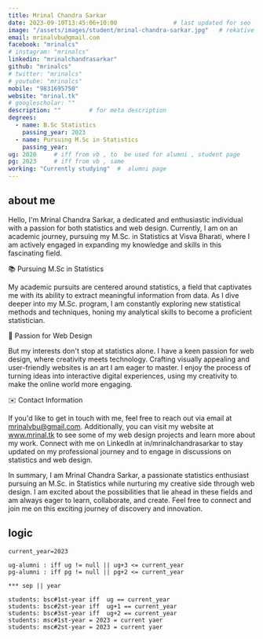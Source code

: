 ```yaml
---
title: Mrinal Chandra Sarkar                    
date: 2023-09-10T13:45:06+10:00                # last updated for seo
image: "/assets/images/student/mrinal-chandra-sarkar.jpg"   # rekative path 
email: mrinalvbu@gmail.com
facebook: "mrinalcs"        
# instagram: "mrinalcs"
linkedin: "mrinalchandrasarkar"     
github: "mrinalcs"              
# twitter: "mrinalcs"
# youtube: "mrinalcs"
mobile: "9831695750" 
website: "mrinal.tk"
# googlescholar: ""    
description: ""        # for meta description
degrees:
  - name: B.Sc Statistics            
    passing_year: 2023
  - name: Pursuing M.Sc in Statistics
    passing_year:  
ug: 2020     # iff from vb , to  be used for alumni , student page
pg: 2023     # iff from vb , same
working: "Currently studying"  #  alumni page
---
```


 
## about me
 
Hello, I'm Mrinal Chandra Sarkar, a dedicated and enthusiastic individual with a passion for both statistics and web design. Currently, I am on an academic journey, pursuing my M.Sc. in Statistics at Visva Bharati, where I am actively engaged in expanding my knowledge and skills in this fascinating field.

📚 Pursuing M.Sc in Statistics

My academic pursuits are centered around statistics, a field that captivates me with its ability to extract meaningful information from data. As I dive deeper into my M.Sc. program, I am constantly exploring new statistical methods and techniques, honing my analytical skills to become a proficient statistician.

🌱 Passion for Web Design

But my interests don't stop at statistics alone. I have a keen passion for web design, where creativity meets technology. Crafting visually appealing and user-friendly websites is an art I am eager to master. I enjoy the process of turning ideas into interactive digital experiences, using my creativity to make the online world more engaging.


✉️ Contact Information

If you'd like to get in touch with me, feel free to reach out via email at mrinalvbu@gmail.com. Additionally, you can visit my website at www.mrinal.tk to see some of my web design projects and learn more about my work. Connect with me on LinkedIn at in/mrinalchandrasarkar to stay updated on my professional journey and to engage in discussions on statistics and web design.

In summary, I am Mrinal Chandra Sarkar, a passionate statistics enthusiast pursuing an M.Sc. in Statistics while nurturing my creative side through web design. I am excited about the possibilities that lie ahead in these fields and am always eager to learn, collaborate, and create. Feel free to connect and join me on this exciting journey of discovery and innovation.



 



## logic  
```
current_year=2023

ug-alumni : iff ug != null || ug+3 <= current_year
pg-alumni : iff pg != null || pg+2 <= current_year

*** sep || year

students: bsc#1st-year iff  ug == current_year
students: bsc#2st-year iff  ug+1 == current_year
students: bsc#3st-year iff  ug+2 == current_year
students: msc#1st-year = 2023 = current yaer
students: msc#2st-year = 2023 = current yaer
```
